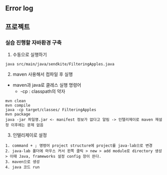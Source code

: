 ## Error log 

## 프로젝트 

### 실습 진행할 자바환경 구축

1. 수동으로 실행하기
```shell
java src/main/java/sendkite/FilteringApples.java  
```
2. maven 사용해서 컴파일 후 실행
- maven과 java로 클레스 실행 명령어
  - -cp : classpath의 약자
```shell
mvn clean
mvn compile
java -cp target/classes/ FilteringApples
mvn package
java -jar 파일명.jar <- manifest 정보가 없다고 알림 -> 인텔리제이로 maven 재설정 이후에는 문제 없음
```

3. 인텔리제이로 설정

```shell
1. command + ; 명령어 project structure에 project를 java-lab으로 변경
2. java-lab 폴더에 마우스 커서 왼쪽 클릭 > new > add module로 directory 생성 > 이때 Java, frameworks 설정 config 창이 뜬다.
3. maven으로 생성
4. java 코드 run
```
